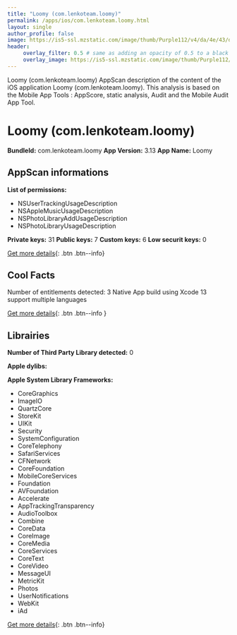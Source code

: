 ```yaml
---
title: "Loomy (com.lenkoteam.loomy)"
permalink: /apps/ios/com.lenkoteam.loomy.html
layout: single
author_profile: false
image: https://is5-ssl.mzstatic.com/image/thumb/Purple112/v4/da/4e/43/da4e4343-fad5-5671-918b-f0b82d2ca804/AppIcon-1x_U007emarketing-0-5-0-sRGB-85-220.png/512x512bb.jpg
header: 
     overlay_filter: 0.5 # same as adding an opacity of 0.5 to a black background
     overlay_image: https://is5-ssl.mzstatic.com/image/thumb/Purple112/v4/da/4e/43/da4e4343-fad5-5671-918b-f0b82d2ca804/AppIcon-1x_U007emarketing-0-5-0-sRGB-85-220.png/512x512bb.jpg
---
```

Loomy (com.lenkoteam.loomy) AppScan description of the content of the iOS application Loomy (com.lenkoteam.loomy). This analysis is based on the Mobile App Tools : AppScore, static analysis, Audit and the Mobile Audit App Tool.

# Loomy (com.lenkoteam.loomy)

**BundleId:** com.lenkoteam.loomy
**App Version:** 3.13
**App Name:** Loomy


## AppScan informations 

**List of permissions:** 
- NSUserTrackingUsageDescription
- NSAppleMusicUsageDescription
- NSPhotoLibraryAddUsageDescription
- NSPhotoLibraryUsageDescription
  
  
**Private keys:** 31
**Public keys:** 7
**Custom keys:** 6
**Low securit keys:** 0
  
[Get more details](/pricing.html){: .btn .btn--info}

## Cool Facts

Number of entitlements detected: 3
Native App
build using Xcode 13
support multiple languages
  
[Get more details](/pricing.html){: .btn .btn--info }

## Librairies 
**Number of Third Party Library detected:** 0


**Apple dylibs:**


**Apple System Library Frameworks:**
- CoreGraphics
- ImageIO
- QuartzCore
- StoreKit
- UIKit
- Security
- SystemConfiguration
- CoreTelephony
- SafariServices
- CFNetwork
- CoreFoundation
- MobileCoreServices
- Foundation
- AVFoundation
- Accelerate
- AppTrackingTransparency
- AudioToolbox
- Combine
- CoreData
- CoreImage
- CoreMedia
- CoreServices
- CoreText
- CoreVideo
- MessageUI
- MetricKit
- Photos
- UserNotifications
- WebKit
- iAd


  
[Get more details](/pricing.html){: .btn .btn--info}

